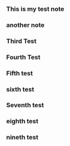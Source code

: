 ### This is my test note

### another note

### Third Test


### Fourth Test

### Fifth test

### sixth test

### Seventh test

### eighth test

### nineth test
